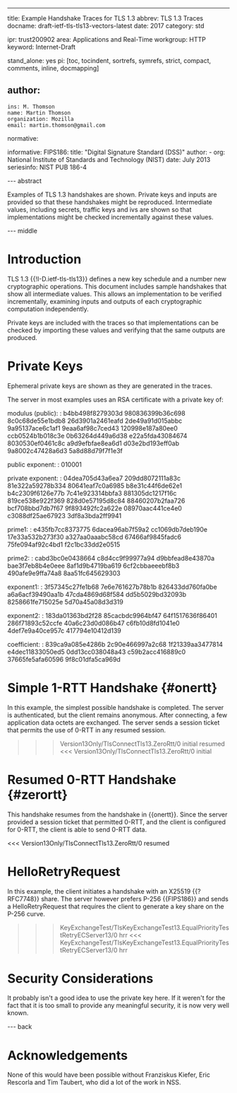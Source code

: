 ---
title: Example Handshake Traces for TLS 1.3
abbrev: TLS 1.3 Traces
docname: draft-ietf-tls-tls13-vectors-latest
date: 2017
category: std

ipr: trust200902
area: Applications and Real-Time
workgroup: HTTP
keyword: Internet-Draft

stand_alone: yes
pi: [toc, tocindent, sortrefs, symrefs, strict, compact, comments, inline, docmapping]

author:
 -
    ins: M. Thomson
    name: Martin Thomson
    organization: Mozilla
    email: martin.thomson@gmail.com

normative:

informative:
  FIPS186:
    title: "Digital Signature Standard (DSS)"
    author:
      - org: National Institute of Standards and Technology (NIST)
    date: July 2013
    seriesinfo: NIST PUB 186-4


--- abstract

Examples of TLS 1.3 handshakes are shown.  Private keys and inputs are
provided so that these handshakes might be reproduced.  Intermediate
values, including secrets, traffic keys and ivs are shown so that
implementations might be checked incrementally against these values.


--- middle

# Introduction

TLS 1.3 {{!I-D.ietf-tls-tls13}} defines a new key schedule and a number new
cryptographic operations.  This document includes sample handshakes that
show all intermediate values.  This allows an implementation to be verified
incrementally, examining inputs and outputs of each cryptographic computation
independently.

Private keys are included with the traces so that implementations can be
checked by importing these values and verifying that the same outputs are
produced.


# Private Keys

Ephemeral private keys are shown as they are generated in the traces.

The server in most examples uses an RSA certificate with a private key of:

modulus (public):
: b4bb498f8279303d 980836399b36c698 8c0c68de55e1bdb8 26d3901a2461eafd
  2de49a91d015abbc 9a95137ace6c1af1 9eaa6af98c7ced43 120998e187a80ee0
  ccb0524b1b018c3e 0b63264d449a6d38 e22a5fda43084674 8030530ef0461c8c
  a9d9efbfae8ea6d1 d03e2bd193eff0ab 9a8002c47428a6d3 5a8d88d79f7f1e3f

public exponent:
: 010001

private exponent:
: 04dea705d43a6ea7 209dd8072111a83c 81e322a59278b334 80641eaf7c0a6985
  b8e31c44f6de62e1 b4c2309f6126e77b 7c41e923314bbfa3 881305dc1217f16c
  819ce538e922f369 828d0e57195d8c84 88460207b2faa726 bcf708bbd7db7f67
  9f893492fc2a622e 08970aac441ce4e0 c3088df25ae67923 3df8a3bda2ff9941

prime1:
: e435fb7cc8373775 6dacea96ab7f59a2 cc1069db7deb190e 17e33a532b273f30
  a327aa0aaabc58cd 67466af9845fadc6 75fe094af92c4bd1 f2c1bc33dd2e0515

prime2:
: cabd3bc0e0438664 c8d4cc9f99977a94 d9bbfead8e43870a bae3f7eb8b4e0eee
  8af1d9b4719ba619 6cf2cbbaeeebf8b3 490afe9e9ffa74a8 8aa51fc645629303

exponent1:
: 3f57345c27fe1b68 7e6e761627b78b1b 826433dd760fa0be a6a6acf39490aa1b
  47cda4869d68f584 dd5b5029bd32093b 8258661fe715025e 5d70a45a08d3d319

exponent2:
: 183da01363bd2f28 85cacbdc9964bf47 64f1517636f86401 286f71893c52ccfe
  40a6c23d0d086b47 c6fb10d8fd1041e0 4def7e9a40ce957c 417794e10412d139

coefficient:
: 839ca9a085e4286b 2c90e466997a2c68 1f21339aa3477814 e4dec11833050ed5
  0dd13cc038048a43 c59b2acc416889c0 37665fe5afa60596 9f8c01dfa5ca969d


# Simple 1-RTT Handshake {#onertt}

In this example, the simplest possible handshake is completed.  The server is
authenticated, but the client remains anonymous.  After connecting, a few
application data octets are exchanged.  The server sends a session ticket that
permits the use of 0-RTT in any resumed session.

>>> Version13Only/TlsConnectTls13.ZeroRtt/0 initial resumed
<<< Version13Only/TlsConnectTls13.ZeroRtt/0 initial


# Resumed 0-RTT Handshake {#zerortt}

This handshake resumes from the handshake in {{onertt}}.  Since the server
provided a session ticket that permitted 0-RTT, and the client is configured for
0-RTT, the client is able to send 0-RTT data.

<<< Version13Only/TlsConnectTls13.ZeroRtt/0 resumed


# HelloRetryRequest

In this example, the client initiates a handshake with an X25519 {{?RFC7748}}
share.  The server however prefers P-256 {{FIPS186}} and sends a
HelloRetryRequest that requires the client to generate a key share on the P-256
curve.

>>> KeyExchangeTest/TlsKeyExchangeTest13.EqualPriorityTestRetryECServer13/0 hrr
<<< KeyExchangeTest/TlsKeyExchangeTest13.EqualPriorityTestRetryECServer13/0 hrr


# Security Considerations

It probably isn't a good idea to use the private key here.  If it weren't for
the fact that it is too small to provide any meaningful security, it is now very
well known.


--- back

# Acknowledgements

None of this would have been possible without Franziskus Kiefer, Eric Rescorla
and Tim Taubert, who did a lot of the work in NSS.
